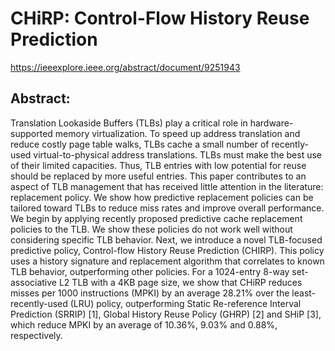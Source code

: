 # CHiRP: Control-Flow History Reuse Prediction

https://ieeexplore.ieee.org/abstract/document/9251943

## Abstract:

Translation Lookaside Buffers (TLBs) play a critical role in hardware-supported memory virtualization. To speed up address translation and reduce costly page table walks, TLBs cache a small number of recently-used virtual-to-physical address translations. TLBs must make the best use of their limited capacities. Thus, TLB entries with low potential for reuse should be replaced by more useful entries. This paper contributes to an aspect of TLB management that has received little attention in the literature: replacement policy. We show how predictive replacement policies can be tailored toward TLBs to reduce miss rates and improve overall performance. We begin by applying recently proposed predictive cache replacement policies to the TLB. We show these policies do not work well without considering specific TLB behavior. Next, we introduce a novel TLB-focused predictive policy, Control-flow History Reuse Prediction (CHIRP). This policy uses a history signature and replacement algorithm that correlates to known TLB behavior, outperforming other policies. For a 1024-entry 8-way set-associative L2 TLB with a 4KB page size, we show that CHiRP reduces misses per 1000 instructions (MPKI) by an average 28.21% over the least-recently-used (LRU) policy, outperforming Static Re-reference Interval Prediction (SRRIP) [1], Global History Reuse Policy (GHRP) [2] and SHiP [3], which reduce MPKI by an average of 10.36%, 9.03% and 0.88%, respectively.

